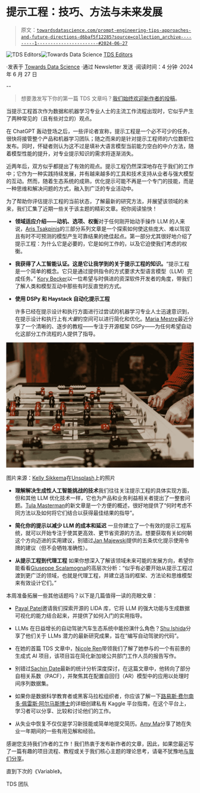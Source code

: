 # 提示工程：技巧、方法与未来发展

> 原文：[`towardsdatascience.com/prompt-engineering-tips-approaches-and-future-directions-d6baf5f12285?source=collection_archive---------1-----------------------#2024-06-27`](https://towardsdatascience.com/prompt-engineering-tips-approaches-and-future-directions-d6baf5f12285?source=collection_archive---------1-----------------------#2024-06-27)

[](https://towardsdatascience.medium.com/?source=post_page---byline--d6baf5f12285--------------------------------)![TDS Editors](https://towardsdatascience.medium.com/?source=post_page---byline--d6baf5f12285--------------------------------)[](https://towardsdatascience.com/?source=post_page---byline--d6baf5f12285--------------------------------)![Towards Data Science](https://towardsdatascience.com/?source=post_page---byline--d6baf5f12285--------------------------------) [TDS Editors](https://towardsdatascience.medium.com/?source=post_page---byline--d6baf5f12285--------------------------------)

·发表于 [Towards Data Science](https://towardsdatascience.com/?source=post_page---byline--d6baf5f12285--------------------------------) ·通过 Newsletter 发送 ·阅读时间：4 分钟 ·2024 年 6 月 27 日

--

> 想要激发写下你的第一篇 TDS 文章吗？[我们始终欢迎新作者的投稿](http://bit.ly/write-for-tds)。

当提示工程首次作为数据和机器学习专业人士的主流工作流程出现时，它似乎产生了两种常见的（且有些对立的）观点。

在 ChatGPT 轰动登场之后，一些评论者宣称，提示工程是一个必不可少的任务，很快将接管整个产品和机器学习团队；随之而来的是针对提示工程师的六位数职位发布。同时，怀疑者则认为这不过是填补大语言模型当前能力空白的中介方法，随着模型性能的提升，对专业提示知识的需求将逐渐消失。

近两年后，双方似乎都提出了有效的观点。提示工程仍然深深地存在于我们的工作中；它作为一种实践持续发展，并有越来越多的工具和技术支持从业者与强大模型的互动。然而，随着生态系统的成熟，优化提示可能不再是一个专门的技能，而是一种思维和解决问题的方式，融入到广泛的专业活动中。

为了帮助你评估提示工程的当前状态，了解最新的研究方法，并展望该领域的未来，我们汇集了近期一些关于该主题的精彩文章。祝你阅读愉快！

+   **领域适应介绍——动机、选项、权衡**对于任何刚开始动手操作 LLM 的人来说，[Aris Tsakpinis](https://medium.com/u/8ab3accce432?source=post_page---user_mention--d6baf5f12285--------------------------------)的三部分系列文章是一个探索如何使这些庞大、难以驾驭且有时不可预测的模型产生可靠结果的绝佳起点。第一部分尤其很好地介绍了提示工程：为什么它是必要的，它是如何工作的，以及它迫使我们考虑的权衡。

+   **我获得了人工智能认证。这是它让我学到的关于提示工程的知识。**“提示工程是一个简单的概念。它只是通过提供指令的方式要求大型语言模型（LLM）完成任务。” [Kory Becker](https://medium.com/u/9f206469e308?source=post_page---user_mention--d6baf5f12285--------------------------------)以一位希望与时俱进的资深软件开发者的角度，带我们了解人类和模型互动中那些有时反直觉的方式。

+   **使用 DSPy 和 Haystack 自动化提示工程**

    许多已经在提示设计和执行方面进行过尝试的机器学习专业人士迅速意识到，在提示设计和执行上有*大量*的空间可以进行简化和优化。[Maria Mestre](https://medium.com/u/7e4830fd2369?source=post_page---user_mention--d6baf5f12285--------------------------------)最近分享了一个清晰的、逐步的教程——专注于开源框架 DSPy——为任何希望自动化这部分工作流程的人提供了指导。

![](img/bbcbee5c82d24e5ade4c7e1270508ec5.png)

图片来源：[Kelly Sikkema](https://unsplash.com/@kellysikkema?utm_source=medium&utm_medium=referral)在[Unsplash](https://unsplash.com/?utm_source=medium&utm_medium=referral)上的照片

+   **理解解决生成性人工智能挑战的技术**我们往往关注提示工程的具体实现方面，但和其他 LLM 优化技术一样，它也为产品和业务利益相关者提出了一整套问题。[Tula Masterman](https://medium.com/u/ce8c2ab0804a?source=post_page---user_mention--d6baf5f12285--------------------------------)的新文章是一个方便的概述，很好地提供了“何时考虑不同方法以及如何将它们结合以获得最佳结果的指导”。

+   **简化你的提示以减少 LLM 的成本和延迟** 一旦你建立了一个有效的提示工程系统，就可以开始专注于使其更高效、更节省资源的方法。想要获取有关如何朝这个方向迈进的实用建议，别错过[Jan Majewski](https://medium.com/u/bf80a4208270?source=post_page---user_mention--d6baf5f12285--------------------------------)提供的五条优化提示使用令牌的建议（但不会牺牲准确性）。

+   **从提示工程到代理工程** 如果你想深入了解该领域未来可能的发展方向，希望你能看看[Giuseppe Scalamogna](https://medium.com/u/e039aa8b7221?source=post_page---user_mention--d6baf5f12285--------------------------------)的高层次分析：“似乎有必要开始从提示工程过渡到更广泛的领域，也就是代理工程，并建立适当的框架、方法论和思维模型来有效设计它们。”

本周准备拓展一些其他话题吗？以下是几篇值得一读的亮眼文章：

+   [Payal Patel](https://medium.com/u/609389be1ac2?source=post_page---user_mention--d6baf5f12285--------------------------------)邀请我们探索开源的 LIDA 库，它将 LLM 的强大功能与生成数据可视化的能力结合起来，并提供了如何入门的实用指导。

+   LLMs 在日益增长的自动驾驶汽车生态系统中能扮演什么角色？[Shu Ishida](https://medium.com/u/53b23b891950?source=post_page---user_mention--d6baf5f12285--------------------------------)分享了他们关于 LLMs 潜力的最新研究成果，旨在“编写自动驾驶的代码”。

+   在她的首篇 TDS 文章中，[Nicole Ren](https://medium.com/u/42a2dbebb150?source=post_page---user_mention--d6baf5f12285--------------------------------)带领我们了解了她参与的一个有前景的生成式 AI 项目，该项目旨在简化新加坡公共部门工作人员的报告写作。

+   别错过[Sachin Date](https://medium.com/u/b75b5b1730f3?source=post_page---user_mention--d6baf5f12285--------------------------------)最新的统计分析深度探讨，在这篇文章中，他转向了部分自相关系数（PACF），并聚焦其在配置自回归（AR）模型中的应用以处理时间序列数据集。

+   如果你是数据科学教育者或黑客马拉松组织者，你应该了解一下[路易斯·费尔南多·佩雷斯·阿尔马斯博士](https://medium.com/u/355ab04cdc6f?source=post_page---user_mention--d6baf5f12285--------------------------------)的详细创建私有 Kaggle 平台指南，在这个平台上，学习者可以分享、比较和讨论他们的工作。

+   从失业中恢复不仅仅是学习新技能或简单地提交简历。[Amy Ma](https://medium.com/u/d6d8df787b?source=post_page---user_mention--d6baf5f12285--------------------------------)分享了她在失业一年期间的一些有用见解和经验。

感谢您支持我们作者的工作！我们热衷于发布新作者的文章，因此，如果您最近写了一篇有趣的项目流程、教程或关于我们核心主题的理论思考，请毫不犹豫地[与我们分享](http://bit.ly/write-for-tds)。

直到下次的《Variable》。

TDS 团队
